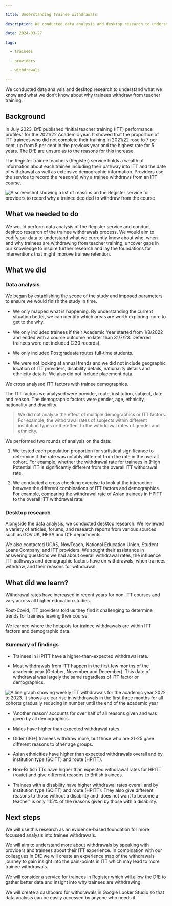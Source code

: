 ```yaml
---  

title: Understanding trainee withdrawals  

description: We conducted data analysis and desktop research to understand what we know and what we don’t know about why trainees withdraw from teacher training  

date: 2024-03-27  

tags:  

  - trainees  

  - providers  

  - withdrawals   

---  
```


We conducted data analysis and desktop research to understand what we know and what we don’t know about why trainees withdraw from teacher training.

## Background  

In July 2023, DfE published “Initial teacher training (ITT) performance profiles” for the 2021/22 Academic year. It showed that the proportion of ITT trainees who did not complete their training in 2021/22 rose to 7 per cent, up from 5 per cent in the previous year and the highest rate for 5 years. The DfE are unsure as to the reasons for this increase. 

The Register trainee teachers (Register) service holds a wealth of information about each trainee including their pathway into ITT and the date of withdrawal as well as extensive demographic information. Providers use the service to record the reason(s) why a trainee withdraws from an ITT course. 

![A screenshot showing a list of reasons on the Register service for providers to record why a trainee decided to withdraw from the course](Why-did-the-trainee-withdraw-from-the-course-Register-trainee-teachers-GOV.UK.png 'A list of reasons on the Register service for providers to record why a trainee decided to withdraw from the course')

## What we needed to do  

We would perform data analysis of the Register service and conduct desktop research of the trainee withdrawals process. We would aim to codify our data to understand what we currently know about who, when and why trainees are withdrawing from teacher training, uncover gaps in our knowledge to inspire further research and lay the foundations for interventions that might improve trainee retention. 

## What we did  

### Data analysis  

We began by establishing the scope of the study and imposed parameters to ensure we would finish the study in time. 

- We only mapped what is happening. By understanding the current situation better, we can identify which areas are worth exploring more to get to the why. 

- We only included trainees if their Academic Year started from 1/8/2022 and ended with a course outcome no later than 31/7/23. Deferred trainees were not included (230 records).  

- We only included Postgraduate routes full-time students.  

- We were not looking at annual trends and we did not include geographic location of ITT providers, disability details, nationality details and ethnicity details. We also did not include placement data.   

We cross analysed ITT factors with trainee demographics.  

The ITT factors we analysed were provider, route, institution, subject, date and reason. The demographic factors were gender, age, ethnicity, nationality and disability.  

> We did not analyse the effect of multiple demographics or ITT factors. For example, the withdrawal rates of subjects within different institution types or the effect to the withdrawal rates of gender and ethnicity.   

We performed two rounds of analysis on the data: 

1. We tested each population proportion for statistical significance to determine if the rate was notably different from the rate in the overall cohort. For example, whether the withdrawal rate for trainees in (High Potential ITT is significantly different from the overall ITT withdrawal rate.   

2. We conducted a cross checking exercise to look at the interaction between the different combinations of ITT factors and demographics. For example, comparing the withdrawal rate of Asian trainees in HPITT to the overall ITT withdrawal rate.   

### Desktop research  

Alongside the data analysis, we conducted desktop research. We reviewed a variety of articles, forums, and research reports from various sources such as GOV.UK, HESA and DfE departments.  

We also contacted UCAS, NowTeach, National Education Union, Student Loans Company, and ITT providers. We sought their assistance in answering questions we had about overall withdrawal rates, the influence ITT pathways and demographic factors have on withdrawals, when trainees withdraw, and their reasons for withdrawal.  

## What did we learn?  

Withdrawal rates have increased in recent years for non-ITT courses and vary across all higher education studies. 

Post-Covid, ITT providers told us they find it challenging to determine trends for trainees leaving their course. 

We learned where the hotspots for trainee withdrawals are within ITT factors and demographic data. 

### Summary of findings  

- Trainees in HPITT have a higher-than-expected withdrawal rate. 

- Most withdrawals from ITT happen in the first few months of the academic year (October, November and December). This date of withdrawal was largely the same regardless of ITT factor or demographics. 

![A line graph showing weekly ITT withdrawals for the academic year 2022 to 2023. It shows a clear rise in withdrawals in the first three months for all cohorts gradually reducing in number until the end of the academic year](Weekly-ITT-withdrawals-for-academic-year-2022_23.png 'ITT withdrawals by date')

- 'Another reason' accounts for over half of all reasons given and was given by all demographics. 

- Males have higher than expected withdrawal rates.   

- Older (36+) trainees withdraw more, but those who are 21-25 gave different reasons to other age groups.   

- Asian ethnicities have higher than expected withdrawals overall and by institution type (SCITT) and route (HPITT).   

- Non-British TTs have higher than expected withdrawal rates for HPITT (route) and give different reasons to British trainees. 

- Trainees with a disability have higher withdrawal rates overall and by institution type (SCITT) and route (HPITT). They also give different reasons to those without a disability and 'does not want to become a teacher' is only 1.15% of the reasons given by those with a disability.  

## Next steps  

We will use this research as an evidence-based foundation for more focussed analysis into trainee withdrawals. 

We will aim to understand more about withdrawals by speaking with providers and trainees about their ITT experience. In combination with our colleagues in DfE we will create an experience map of the withdrawals journey to gain insight into the pain-points in ITT which may lead to more trainee withdrawals. 

We will consider a service for trainees in Register which will allow the DfE to gather better data and insight into why trainees are withdrawing.  

We will create a dashboard for withdrawals in Google Looker Studio so that data analysis can be easily accessed by anyone who needs it.
